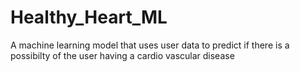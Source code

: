 # Healthy_Heart_ML
  A machine learning model that uses user data to predict if there is a possibilty of the user having a cardio vascular disease
